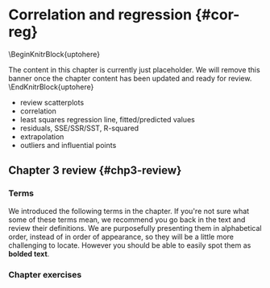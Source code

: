 # Correlation and regression {#cor-reg}

\BeginKnitrBlock{uptohere}<div class="uptohere">The content in this chapter is currently just placeholder. We will remove this banner once the chapter content has been updated and ready for review.</div>\EndKnitrBlock{uptohere}


- review scatterplots
- correlation
- least squares regression line, fitted/predicted values
- residuals, SSE/SSR/SST, R-squared
- extrapolation
- outliers and influential points
	
	
## Chapter 3 review {#chp3-review}

### Terms

We introduced the following terms in the chapter. 
If you're not sure what some of these terms mean, we recommend you go back in the text and review their definitions.
We are purposefully presenting them in alphabetical order, instead of in order of appearance, so they will be a little more challenging to locate. 
However you should be able to easily spot them as **bolded text**.



### Chapter exercises
